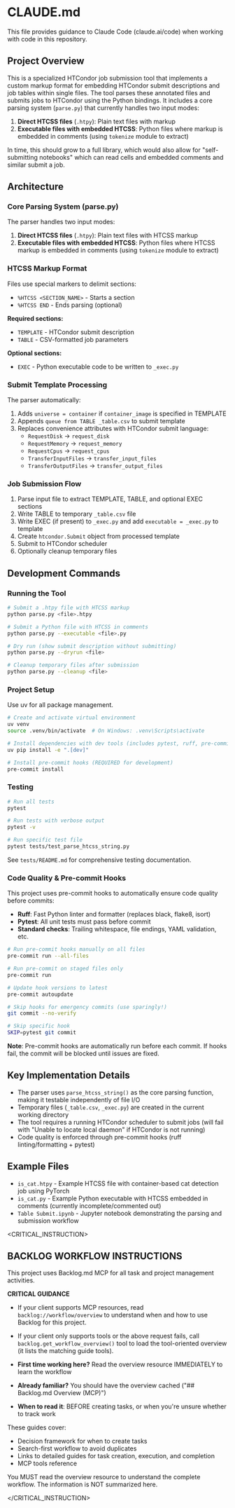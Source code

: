 # CLAUDE.md

This file provides guidance to Claude Code (claude.ai/code) when working with code in this repository.

## Project Overview

This is a specialized HTCondor job submission tool that implements a custom markup format for embedding HTCondor submit descriptions and job tables within single files. The tool parses these annotated files and submits jobs to HTCondor using the Python bindings. It includes a core parsing system (`parse.py`) that currently handles two input modes:

1. **Direct HTCSS files** (`.htpy`): Plain text files with markup
2. **Executable files with embedded HTCSS**: Python files where markup is embedded in comments (using `tokenize` module to extract)

In time, this should grow to a full library, which would also allow for "self-submitting notebooks" which can read cells and embedded comments and similar submit a job.
## Architecture

### Core Parsing System (parse.py)

The parser handles two input modes:

1. **Direct HTCSS files** (`.htpy`): Plain text files with HTCSS markup
2. **Executable files with embedded HTCSS**: Python files where HTCSS markup is embedded in comments (using `tokenize` module to extract)

### HTCSS Markup Format

Files use special markers to delimit sections:
- `%HTCSS <SECTION_NAME>` - Starts a section
- `%HTCSS END` - Ends parsing (optional)

**Required sections:**
- `TEMPLATE` - HTCondor submit description
- `TABLE` - CSV-formatted job parameters

**Optional sections:**
- `EXEC` - Python executable code to be written to `_exec.py`

### Submit Template Processing

The parser automatically:
1. Adds `universe = container` if `container_image` is specified in TEMPLATE
2. Appends `queue from TABLE _table.csv` to submit template
3. Replaces convenience attributes with HTCondor submit language:
   - `RequestDisk` → `request_disk`
   - `RequestMemory` → `request_memory`
   - `RequestCpus` → `request_cpus`
   - `TransferInputFiles` → `transfer_input_files`
   - `TransferOutputFiles` → `transfer_output_files`

### Job Submission Flow

1. Parse input file to extract TEMPLATE, TABLE, and optional EXEC sections
2. Write TABLE to temporary `_table.csv` file
3. Write EXEC (if present) to `_exec.py` and add `executable = _exec.py` to template
4. Create `htcondor.Submit` object from processed template
5. Submit to HTCondor scheduler
6. Optionally cleanup temporary files

## Development Commands

### Running the Tool

```bash
# Submit a .htpy file with HTCSS markup
python parse.py <file>.htpy

# Submit a Python file with HTCSS in comments
python parse.py --executable <file>.py

# Dry run (show submit description without submitting)
python parse.py --dryrun <file>

# Cleanup temporary files after submission
python parse.py --cleanup <file>
```

### Project Setup
Use uv for all package management.

```bash
# Create and activate virtual environment
uv venv
source .venv/bin/activate  # On Windows: .venv\Scripts\activate

# Install dependencies with dev tools (includes pytest, ruff, pre-commit)
uv pip install -e ".[dev]"

# Install pre-commit hooks (REQUIRED for development)
pre-commit install
```

### Testing

```bash
# Run all tests
pytest

# Run tests with verbose output
pytest -v

# Run specific test file
pytest tests/test_parse_htcss_string.py
```

See `tests/README.md` for comprehensive testing documentation.

### Code Quality & Pre-commit Hooks

This project uses pre-commit hooks to automatically ensure code quality before commits:

- **Ruff**: Fast Python linter and formatter (replaces black, flake8, isort)
- **Pytest**: All unit tests must pass before commit
- **Standard checks**: Trailing whitespace, file endings, YAML validation, etc.

```bash
# Run pre-commit hooks manually on all files
pre-commit run --all-files

# Run pre-commit on staged files only
pre-commit run

# Update hook versions to latest
pre-commit autoupdate

# Skip hooks for emergency commits (use sparingly!)
git commit --no-verify

# Skip specific hook
SKIP=pytest git commit
```

**Note**: Pre-commit hooks are automatically run before each commit. If hooks fail, the commit will be blocked until issues are fixed.

## Key Implementation Details

- The parser uses `parse_htcss_string()` as the core parsing function, making it testable independently of file I/O
- Temporary files (`_table.csv`, `_exec.py`) are created in the current working directory
- The tool requires a running HTCondor scheduler to submit jobs (will fail with "Unable to locate local daemon" if HTCondor is not running)
- Code quality is enforced through pre-commit hooks (ruff linting/formatting + pytest)

## Example Files

- `is_cat.htpy` - Example HTCSS file with container-based cat detection job using PyTorch
- `is_cat.py` - Example Python executable with HTCSS embedded in comments (currently incomplete/commented out)
- `Table Submit.ipynb` - Jupyter notebook demonstrating the parsing and submission workflow

<!-- BACKLOG.MD MCP GUIDELINES START -->

<CRITICAL_INSTRUCTION>

## BACKLOG WORKFLOW INSTRUCTIONS

This project uses Backlog.md MCP for all task and project management activities.

**CRITICAL GUIDANCE**

- If your client supports MCP resources, read `backlog://workflow/overview` to understand when and how to use Backlog for this project.
- If your client only supports tools or the above request fails, call `backlog.get_workflow_overview()` tool to load the tool-oriented overview (it lists the matching guide tools).

- **First time working here?** Read the overview resource IMMEDIATELY to learn the workflow
- **Already familiar?** You should have the overview cached ("## Backlog.md Overview (MCP)")
- **When to read it**: BEFORE creating tasks, or when you're unsure whether to track work

These guides cover:
- Decision framework for when to create tasks
- Search-first workflow to avoid duplicates
- Links to detailed guides for task creation, execution, and completion
- MCP tools reference

You MUST read the overview resource to understand the complete workflow. The information is NOT summarized here.

</CRITICAL_INSTRUCTION>

<!-- BACKLOG.MD MCP GUIDELINES END -->
